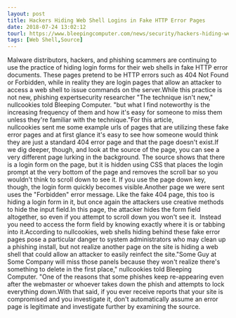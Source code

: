 ```yaml
---
layout: post
title: Hackers Hiding Web Shell Logins in Fake HTTP Error Pages
date: 2018-07-24 13:02:12
tourl: https://www.bleepingcomputer.com/news/security/hackers-hiding-web-shell-logins-in-fake-http-error-pages/
tags: [Web Shell,Source]
---
```

Malware distributors, hackers, and phishing scammers are continuing to use the practice of hiding login forms for their web shells in fake HTTP error documents. These pages pretend to be HTTP errors such as 404 Not Found or Forbidden, while in reality they are login pages that allow an attacker to access a web shell to issue commands on the server.While this practice is not new, phishing expertsecurity researcher "The technique isn't new," nullcookies told Bleeping Computer. "but what I find noteworthy is the increasing frequency of them and how it's easy for someone to miss them unless they're familiar with the technique."For this article, nullcookies sent me some example urls of pages that are utilizing these fake error pages and at first glance it's easy to see how someone would think they are just a standard 404 error page and that the page doesn't exist.If we dig deeper, though, and look at the source of the page, you can see a very different page lurking in the background. The source shows that there is a login form on the page, but it is hidden using CSS that places the login prompt at the very bottom of the page and removes the scroll bar so you wouldn't think to scroll down to see it. If you use the page down key, though, the login form quickly becomes visible.Another page we were sent uses the "Forbidden" error message. Like the fake 404 page, this too is hiding a login form in it, but once again the attackers use creative methods to hide the input field.In this page, the attacker hides the form field altogether, so even if you attempt to scroll down you won't see it.  Instead you need to access the form field by knowing exactly where it is or tabbing into it.According to nullcookies, web shells hiding behind these fake error pages pose a particular danger to system administrators who may clean up a phishing install, but not realize another page on the site is hiding a web shell that could allow an attacker to easily reinfect the site."Some Guy at Some Company will miss those panels because they won't realize there's something to delete in the first place," nullcookies told Bleeping Computer. "One of the reasons that some phishes keep re-appearing even after the webmaster or whoever takes down the phish and attempts to lock everything down.With that said, if you ever receive reports that your site is compromised and you investigate it, don't automatically assume an error page is legitimate and investigate further by examining the source.